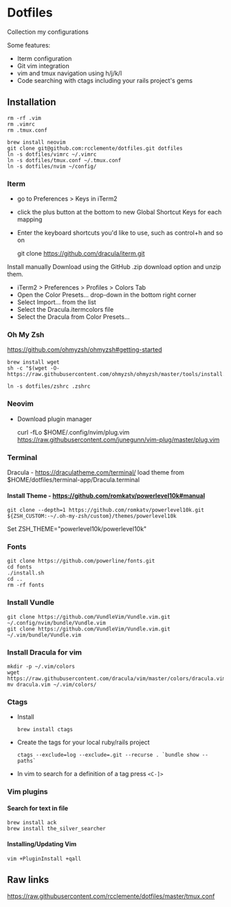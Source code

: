 # Dotfiles

Collection my configurations

Some features:
- Iterm configuration
- Git vim integration
- vim and tmux navigation using h/j/k/l
- Code searching with ctags including your rails project's gems

## Installation

    rm -rf .vim
    rm .vimrc
    rm .tmux.conf

    brew install neovim
    git clone git@github.com:rcclemente/dotfiles.git dotfiles
    ln -s dotfiles/vimrc ~/.vimrc
    ln -s dotfiles/tmux.conf ~/.tmux.conf
    ln -s dotfiles/nvim ~/config/

### Iterm

- go to Preferences > Keys in iTerm2
- click the plus button at the bottom to new Global Shortcut Keys for each mapping
- Enter the keyboard shortcuts you'd like to use, such as control+h and so on

    git clone https://github.com/dracula/iterm.git

Install manually
Download using the GitHub .zip download option and unzip them.
- iTerm2 > Preferences > Profiles > Colors Tab
- Open the Color Presets... drop-down in the bottom right corner
- Select Import... from the list
- Select the Dracula.itermcolors file
- Select the Dracula from Color Presets...

### Oh My Zsh

https://github.com/ohmyzsh/ohmyzsh#getting-started

    brew install wget
    sh -c "$(wget -O- https://raw.githubusercontent.com/ohmyzsh/ohmyzsh/master/tools/install.sh)"

    ln -s dotfiles/zshrc .zshrc

### Neovim
- Download plugin manager

    curl -fLo $HOME/.config/nvim/plug.vim https://raw.githubusercontent.com/junegunn/vim-plug/master/plug.vim

### Terminal

Dracula - https://draculatheme.com/terminal/
load theme from $HOME/dotfiles/terminal-app/Dracula.terminal

#### Install Theme - https://github.com/romkatv/powerlevel10k#manual

    git clone --depth=1 https://github.com/romkatv/powerlevel10k.git ${ZSH_CUSTOM:-~/.oh-my-zsh/custom}/themes/powerlevel10k

  Set ZSH_THEME="powerlevel10k/powerlevel10k"

### Fonts

    git clone https://github.com/powerline/fonts.git
    cd fonts
    ./install.sh
    cd ..
    rm -rf fonts

### Install Vundle

    git clone https://github.com/VundleVim/Vundle.vim.git ~/.config/nvim/bundle/Vundle.vim
    git clone https://github.com/VundleVim/Vundle.vim.git ~/.vim/bundle/Vundle.vim

### Install Dracula for vim

    mkdir -p ~/.vim/colors
    wget https://raw.githubusercontent.com/dracula/vim/master/colors/dracula.vim
    mv dracula.vim ~/.vim/colors/

### Ctags

  - Install

    `brew install ctags`

  - Create the tags for your local ruby/rails project

    ``ctags --exclude=log --exclude=.git --recurse . `bundle show --paths` ``

  - In vim to search for a definition of a tag press `<C-]>`

### Vim plugins

#### Search for text in file

    brew install ack
    brew install the_silver_searcher

#### Installing/Updating Vim

    vim +PluginInstall +qall

## Raw links

https://raw.githubusercontent.com/rcclemente/dotfiles/master/tmux.conf


